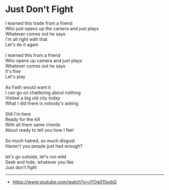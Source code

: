 # Just Don't Fight

I learned this trade from a friend\
Who just opens up the camera and just plays\
Whatever comes out he says\
I'm all right with that\
Let's do it again\
\
I learned this from a friend\
Who opens up camera and just plays\
Whatever comes out he says\
It's fine\
Let's play\
\
As Faith would want it\
I can go on chattering about nothing\
Visited a big old city today\
What I did there is nobody's asking\
\
Still I'm here\
Ready for the kill\
With all them same chords\
About ready to tell you how I feel\
\
So much hatred, so much disgust\
Haven't you people just had enough?\
\
let's go outside, let's run wild\
Seek and hide, whatever you like\
Just don't fight

---
- https://www.youtube.com/watch?v=cYOg011sybQ
